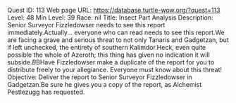 Quest ID: 113
Web page URL: https://database.turtle-wow.org/?quest=113
Level: 48
Min Level: 39
Race: nil
Title: Insect Part Analysis
Description: Senior Surveyor Fizzledowser needs to see this report immediately.Actually... everyone who can read needs to see this report.We are facing a grave and serious threat to not only Tanaris and Gadgetzan, but if left unchecked, the entirety of southern Kalimdor.Heck, even quite possible the whole of Azeroth; this thing has given no indication it will subside.$B$BHave Fizzledowser make a duplicate of the report for you to distribute freely to your allegiance. Everyone must know about this threat!
Objective: Deliver the report to Senior Surveyor Fizzledowser in Gadgetzan.Be sure he gives you a copy of the report, as Alchemist Pestlezugg has requested.
